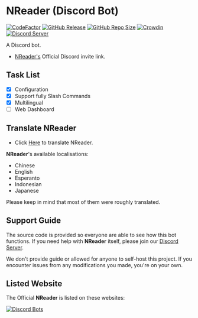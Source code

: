 # NReader (Discord Bot)

[![CodeFactor](https://www.codefactor.io/repository/github/reinhello/nreader/badge)](https://www.codefactor.io/repository/github/reinhello/nreader)
[![GitHub Release](https://img.shields.io/github/v/release/reinhello/NReader?color=%237289DA&include_prereleases)](https://github.com/reinhello/NReader/releases)
[![GitHub Repo Size](https://img.shields.io/github/repo-size/reinhello/NReader)](https://github.com/reinhello/NReader)
[![Crowdin](https://badges.crowdin.net/nreader/localized.svg)](https://crowdin.com/project/nreader)
[![Discord Server](https://canary.discord.com/api/guilds/763678230976659466/widget.png?style=shield)](https://discord.gg/b7AW2Zkcsw)

A Discord bot.

- [NReader's](https://discord.com/api/oauth2/authorize?client_id=746948584150270014&permissions=339008&scope=bot%20applications.commands) Official Discord invite link.

## Task List

- [x] Configuration
- [x] Support fully Slash Commands
- [x] Multilingual
- [ ] Web Dashboard

## Translate NReader

- Click [Here](https://crowdin.com/project/nreader) to translate NReader.

**NReader**'s available localisations:

- Chinese
- English
- Esperanto
- Indonesian
- Japanese

Please keep in mind that most of them were roughly translated.

## Support Guide

The source code is provided so everyone are able to see how this bot functions. If you need help with **NReader** itself, please join our [Discord Server](https://discord.gg/b7AW2Zkcsw).

We don't provide guide or allowed for anyone to self-host this project. If you encounter issues from any modifications you made, you're on your own.

## Listed Website

The Official **NReader** is listed on these websites:

[![Discord Bots](https://top.gg/api/widget/746948584150270014.svg)](https://top.gg/bot/746948584150270014)